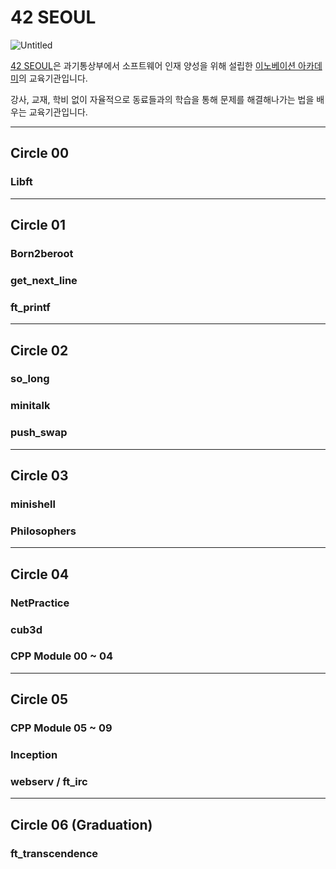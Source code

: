 # 42 SEOUL

![Untitled](https://s3-us-west-2.amazonaws.com/secure.notion-static.com/757a6495-02e9-43de-8a73-d7ebd29c409b/Untitled.png)

[42 SEOUL](https://42seoul.kr/)은 과기통상부에서 소프트웨어 인재 양성을 위해 설립한 [이노베이션 아카데미](https://innovationacademy.kr/academy/main/view)의 교육기관입니다.

강사, 교재, 학비 없이 자율적으로 동료들과의 학습을 통해 문제를 해결해나가는 법을 배우는 교육기관입니다.

---

## Circle 00

### Libft

---

## Circle 01

### Born2beroot

### get_next_line

### ft_printf

---

## Circle 02

### so_long

### minitalk

### push_swap

---

## Circle 03

### minishell

### Philosophers

---

## Circle 04

### NetPractice

### cub3d

### CPP Module 00 ~ 04

---

## Circle 05

### CPP Module 05 ~ 09

### Inception

### webserv / ft_irc

---

## Circle 06 (Graduation)

### ft_transcendence

